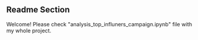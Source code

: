 ## Readme Section

Welcome! Please check "analysis_top_influners_campaign.ipynb" file with my whole project.
